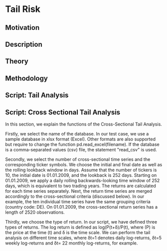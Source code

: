 # Tail Risk

## Motivation

## Description

## Theory

## Methodology

## Script: Tail Analysis

## Script: Cross Sectional Tail Analysis

In this section, we explain the functions of the Cross-Sectional Tail Analysis. 

Firstly, we select the name of the database. In our test case, we use a sample database in xlsx format (Excel). Other formats are also supported but require to change the function pd.read_excel(filename). If the database is a comma-separated values (csv) file, the statement "read_csv" is used. 

Secondly, we select the number of cross-sectional time series and the corresponding ticker symbols. We choose the initial and final date as well as the rolling lookback window in days. Assume that the number of tickers is 10, the initial date is 01.01.2009, and the lookback is 252 days. Starting on 01.01.2009, we apply a daily rolling backwards-looking time window of 252 days, which is equivalent to two trading years. The returns are calculated for each time series separately. Next, the return time series are merged accordingly to the cross-sectional criteria (discussed below). In our example,  the ten individual time series have the same grouping criteria (country code: DE). On 01.01.2009, the cross-sectional return series has a length of 2520 observations. 

Thirdly, we choose the type of return. In our script, we have defined three types of returns. The log return is defined as log(P(t+δ)/P(t), where (P)  is the price at the time (t) and δ is the time scale. We can perform the tail analysis on different time scales, where δt=1 denotes daily log-returns, δt=5 weekly log-returns and δt= 22 monthly log-returns, for example. 


